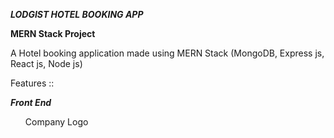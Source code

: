 ***LODGIST HOTEL BOOKING APP***

**MERN Stack Project**

A Hotel booking application made using MERN Stack (MongoDB, Express js, React js, Node js)

Features ::

***Front End***
 
 <ul> Company Logo </ul>